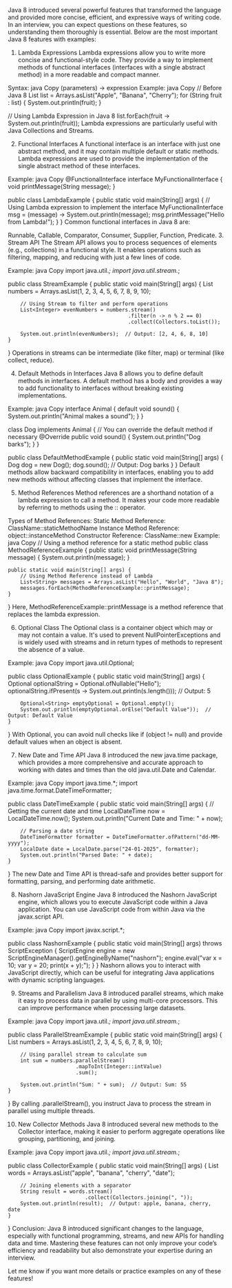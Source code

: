 Java 8 introduced several powerful features that transformed the language and provided more concise, efficient, and expressive ways of writing code. In an interview, you can expect questions on these features, so understanding them thoroughly is essential. Below are the most important Java 8 features with examples:

1. Lambda Expressions
Lambda expressions allow you to write more concise and functional-style code. They provide a way to implement methods of functional interfaces (interfaces with a single abstract method) in a more readable and compact manner.

Syntax:
java
Copy
(parameters) -> expression
Example:
java
Copy
// Before Java 8
List<String> list = Arrays.asList("Apple", "Banana", "Cherry");
for (String fruit : list) {
    System.out.println(fruit);
}

// Using Lambda Expression in Java 8
list.forEach(fruit -> System.out.println(fruit));
Lambda expressions are particularly useful with Java Collections and Streams.

2. Functional Interfaces
A functional interface is an interface with just one abstract method, and it may contain multiple default or static methods. Lambda expressions are used to provide the implementation of the single abstract method of these interfaces.

Example:
java
Copy
@FunctionalInterface
interface MyFunctionalInterface {
    void printMessage(String message);
}

public class LambdaExample {
    public static void main(String[] args) {
        // Using Lambda expression to implement the interface
        MyFunctionalInterface msg = (message) -> System.out.println(message);
        msg.printMessage("Hello from Lambda!");
    }
}
Common functional interfaces in Java 8 are:

Runnable, Callable, Comparator, Consumer, Supplier, Function, Predicate.
3. Stream API
The Stream API allows you to process sequences of elements (e.g., collections) in a functional style. It enables operations such as filtering, mapping, and reducing with just a few lines of code.

Example:
java
Copy
import java.util.*;
import java.util.stream.*;

public class StreamExample {
    public static void main(String[] args) {
        List<Integer> numbers = Arrays.asList(1, 2, 3, 4, 5, 6, 7, 8, 9, 10);

        // Using Stream to filter and perform operations
        List<Integer> evenNumbers = numbers.stream()
                                           .filter(n -> n % 2 == 0)
                                           .collect(Collectors.toList());

        System.out.println(evenNumbers);  // Output: [2, 4, 6, 8, 10]
    }
}
Operations in streams can be intermediate (like filter, map) or terminal (like collect, reduce).

4. Default Methods in Interfaces
Java 8 allows you to define default methods in interfaces. A default method has a body and provides a way to add functionality to interfaces without breaking existing implementations.

Example:
java
Copy
interface Animal {
    default void sound() {
        System.out.println("Animal makes a sound");
    }
}

class Dog implements Animal {
    // You can override the default method if necessary
    @Override
    public void sound() {
        System.out.println("Dog barks");
    }
}

public class DefaultMethodExample {
    public static void main(String[] args) {
        Dog dog = new Dog();
        dog.sound();  // Output: Dog barks
    }
}
Default methods allow backward compatibility in interfaces, enabling you to add new methods without affecting classes that implement the interface.

5. Method References
Method references are a shorthand notation of a lambda expression to call a method. It makes your code more readable by referring to methods using the :: operator.

Types of Method References:
Static Method Reference: ClassName::staticMethodName
Instance Method Reference: object::instanceMethod
Constructor Reference: ClassName::new
Example:
java
Copy
// Using a method reference for a static method
public class MethodReferenceExample {
    public static void printMessage(String message) {
        System.out.println(message);
    }

    public static void main(String[] args) {
        // Using Method Reference instead of Lambda
        List<String> messages = Arrays.asList("Hello", "World", "Java 8");
        messages.forEach(MethodReferenceExample::printMessage);
    }
}
Here, MethodReferenceExample::printMessage is a method reference that replaces the lambda expression.

6. Optional Class
The Optional class is a container object which may or may not contain a value. It's used to prevent NullPointerExceptions and is widely used with streams and in return types of methods to represent the absence of a value.

Example:
java
Copy
import java.util.Optional;

public class OptionalExample {
    public static void main(String[] args) {
        Optional<String> optionalString = Optional.ofNullable("Hello");
        optionalString.ifPresent(s -> System.out.println(s.length()));  // Output: 5

        Optional<String> emptyOptional = Optional.empty();
        System.out.println(emptyOptional.orElse("Default Value"));  // Output: Default Value
    }
}
With Optional, you can avoid null checks like if (object != null) and provide default values when an object is absent.

7. New Date and Time API
Java 8 introduced the new java.time package, which provides a more comprehensive and accurate approach to working with dates and times than the old java.util.Date and Calendar.

Example:
java
Copy
import java.time.*;
import java.time.format.DateTimeFormatter;

public class DateTimeExample {
    public static void main(String[] args) {
        // Getting the current date and time
        LocalDateTime now = LocalDateTime.now();
        System.out.println("Current Date and Time: " + now);

        // Parsing a date string
        DateTimeFormatter formatter = DateTimeFormatter.ofPattern("dd-MM-yyyy");
        LocalDate date = LocalDate.parse("24-01-2025", formatter);
        System.out.println("Parsed Date: " + date);
    }
}
The new Date and Time API is thread-safe and provides better support for formatting, parsing, and performing date arithmetic.

8. Nashorn JavaScript Engine
Java 8 introduced the Nashorn JavaScript engine, which allows you to execute JavaScript code within a Java application. You can use JavaScript code from within Java via the javax.script API.

Example:
java
Copy
import javax.script.*;

public class NashornExample {
    public static void main(String[] args) throws ScriptException {
        ScriptEngine engine = new ScriptEngineManager().getEngineByName("nashorn");
        engine.eval("var x = 10; var y = 20; print(x + y);");
    }
}
Nashorn allows you to interact with JavaScript directly, which can be useful for integrating Java applications with dynamic scripting languages.

9. Streams and Parallelism
Java 8 introduced parallel streams, which make it easy to process data in parallel by using multi-core processors. This can improve performance when processing large datasets.

Example:
java
Copy
import java.util.*;
import java.util.stream.*;

public class ParallelStreamExample {
    public static void main(String[] args) {
        List<Integer> numbers = Arrays.asList(1, 2, 3, 4, 5, 6, 7, 8, 9, 10);

        // Using parallel stream to calculate sum
        int sum = numbers.parallelStream()
                          .mapToInt(Integer::intValue)
                          .sum();

        System.out.println("Sum: " + sum);  // Output: Sum: 55
    }
}
By calling .parallelStream(), you instruct Java to process the stream in parallel using multiple threads.

10. New Collector Methods
Java 8 introduced several new methods to the Collector interface, making it easier to perform aggregate operations like grouping, partitioning, and joining.

Example:
java
Copy
import java.util.*;
import java.util.stream.*;

public class CollectorExample {
    public static void main(String[] args) {
        List<String> words = Arrays.asList("apple", "banana", "cherry", "date");

        // Joining elements with a separator
        String result = words.stream()
                             .collect(Collectors.joining(", "));
        System.out.println(result);  // Output: apple, banana, cherry, date
    }
}
Conclusion:
Java 8 introduced significant changes to the language, especially with functional programming, streams, and new APIs for handling data and time. Mastering these features can not only improve your code’s efficiency and readability but also demonstrate your expertise during an interview.

Let me know if you want more details or practice examples on any of these features!